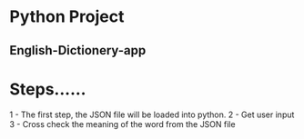 # Python Project
## English-Dictionery-app
 
 # Steps......
 1 - The first step, the JSON file will be loaded into python.
 2 - Get user input
 3 - Cross check the meaning of the word from the JSON file

